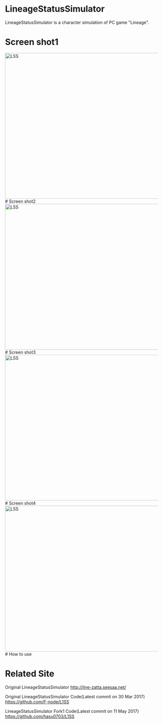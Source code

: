 # LineageStatusSimulator

LineageStatusSimulator is a character simulation of PC game "Lineage".

# Screen shot1
<img src="https://raw.githubusercontent.com/TrickMasterJP/L1SS_2018/master/LSS_ScreenShot/LSS_SS_1_1.bmp" alt="LSS" width="640" height="480">
# Screen shot2
<img src="https://raw.githubusercontent.com/TrickMasterJP/L1SS_2018/master/LSS_ScreenShot/LSS_SS_2_1.bmp" alt="LSS" width="640" height="480">
# Screen shot3
<img src="https://raw.githubusercontent.com/TrickMasterJP/L1SS_2018/master/LSS_ScreenShot/LSS_SS_3_1.bmp" alt="LSS" width="640" height="480">
# Screen shot4
<img src="https://raw.githubusercontent.com/TrickMasterJP/L1SS_2018/master/LSS_ScreenShot/LSS_SS_4_1.bmp" alt="LSS" width="640" height="480">
# How to use

# Related Site

Original LineageStatusSimulator
http://line-zatta.seesaa.net/

Original LineageStatusSimulator Code(Latest commit on 30 Mar 2017)
https://github.com/F-node/L1SS

LineageStatusSimulator Fork1 Code(Latest commit on 11 May 2017)
https://github.com/hasu0703/L1SS
